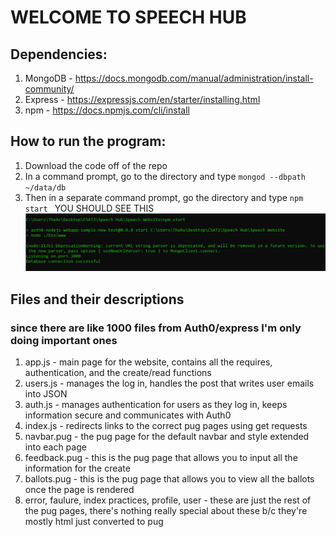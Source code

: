 # WELCOME TO SPEECH HUB

## Dependencies:
1. MongoDB - https://docs.mongodb.com/manual/administration/install-community/
2. Express - https://expressjs.com/en/starter/installing.html
3. npm - https://docs.npmjs.com/cli/install

## How to run the program:
1. Download the code off of the repo
2. In a command prompt, go to the directory and type
`mongod --dbpath ~/data/db`
3. Then in a separate command prompt, go the directory and type
`npm start `
YOU SHOULD SEE THIS
![alt text](https://github.com/Bearcat202020/SpeechHub2/blob/master/Speech%20Website/Screenshot_1.jpg)

## Files and their descriptions
### since there are like 1000 files from Auth0/express I'm only doing important ones
1. app.js - main page for the website, contains all the requires, authentication, and the create/read functions
2. users.js - manages the log in, handles the post that writes user emails into JSON
3. auth.js - manages authentication for users as they log in, keeps information secure and communicates with Auth0
4. index.js - redirects links to the correct pug pages using get requests
5. navbar.pug - the pug page for the default navbar and style extended into each page
6. feedback.pug - this is the pug page that allows you to input all the information for the create
7. ballots.pug - this is the pug page that allows you to view all the ballots once the page is rendered
8. error, faulure, index practices, profile, user - these are just the rest of the pug pages, there's nothing really special about these b/c they're mostly html just converted to pug
